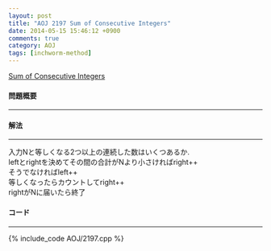 ```yaml
---
layout: post
title: "AOJ 2197 Sum of Consecutive Integers"
date: 2014-05-15 15:46:12 +0900
comments: true
category: AOJ
tags: [inchworm-method]
---
```


[Sum of Consecutive Integers](http://judge.u-aizu.ac.jp/onlinejudge/description.jsp?id=2197)

#### 問題概要

****

#### 解法

****

入力Nと等しくなる2つ以上の連続した数はいくつあるか.  
leftとrightを決めてその間の合計がNより小さければright++  
そうでなければleft++  
等しくなったらカウントしてright++  
rightがNに届いたら終了  


#### コード

****

{% include_code AOJ/2197.cpp %}

